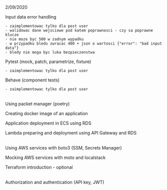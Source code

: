 2/09/2020

Input data error handling 

    - zaimplementowac tylko dla post user
    - walidowac dane wejsciowe pod katem poprawnosci - czy sa poprawne klucze
    - nie moze byc 500 w zadnym wypadku
    - w przypadku bledu zwracac 400 + json o wartosci {"error": "bad input data"}
    - bledy nie moga byc luka bezpieczenstwa
    
Pytest (mock, patch, parametrize, fixture) 

    - zaimplementowac tylko dla post user
    
Behave (component tests) 

    - zaimplementowac tylko dla post user
<br>
Using packet manager (poetry) 

Creating docker image of an application 

Application deployment in ECS using RDS 

Lambda preparing and deployment using API Gateway and RDS 
<br><br>

Using AWS services with boto3 (SSM, Secrets Manager) 

Mocking AWS services with moto and localstack 

Terraform introduction - optional 
<br><br>

Authorization and authentication (API key, JWT) 